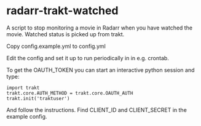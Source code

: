 # radarr-trakt-watched

A script to stop monitoring a movie in Radarr when you have watched the movie.
Watched status is picked up from trakt.

Copy config.example.yml to config.yml

Edit the config and set it up to run periodically in in e.g. crontab.

To get the OAUTH_TOKEN you can start an interactive python session and type:
```
import trakt
trakt.core.AUTH_METHOD = trakt.core.OAUTH_AUTH
trakt.init('traktuser')
```
And follow the instructions. Find CLIENT_ID and CLIENT_SECRET in the example config.

